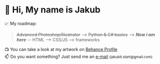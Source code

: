 <h1>👋 Hi, My name is Jakub</h1>
<p>📈 My roadmap: <blockquote><s>Advanced Photoshop/Illustrator</s> --> <s>Python & C# basics</s> --> <b><i>Now i am here</b></i> -- HTML --> CSS/JS --> frameworks</blockquote></p>
<p>📺 You can take a look at my artwork on <a href="https://www.behance.net/jakubpoznaski">Behance Profile</a><br>📫 Do you want something? Just send me an <a href="mailto:jakubit.start@gmail.com">e-mail</a> <small>(jakubit.start@gmail.com)</small></p>

